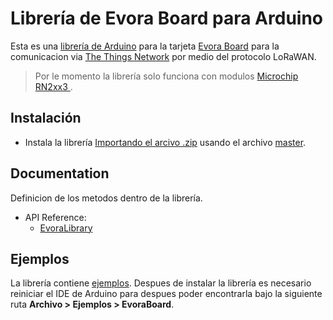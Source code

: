 # Librería de Evora Board para Arduino

Esta es una [librería de Arduino](https://www.arduino.cc/en/Guide/Libraries) para la tarjeta [Evora Board](https://www.facebook.com/EvoraBoard/) para la comunicacion via [The Things Network](https://www.thethingsnetwork.org) por medio del protocolo LoRaWAN.

> Por le momento la librería solo funciona con modulos [Microchip RN2xx3 ](http://www.microchip.com/design-centers/wireless-connectivity/embedded-wireless/lora-technology).

## Instalación

* Instala la librería [Importando el arcivo .zip](https://www.arduino.cc/en/Guide/Libraries#toc4) usando el archivo [master](https://github.com/EvoraBoard/EvoraLibrary/archive/master.zip).

## Documentation
Definicion de los metodos dentro de la librería.
* API Reference:
    * [EvoraLibrary](docs/EvoraLibrary.md)

## Ejemplos

La librería contiene [ejemplos](examples). 
Despues de instalar la librería es necesario reiniciar el IDE de Arduino para despues poder encontrarla bajo la siguiente ruta **Archivo > Ejemplos > EvoraBoard**.
